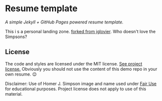 # Resume template

*A simple Jekyll + GitHub Pages powered resume template.*

This i s a personal landing zone. [forked from jglovier](https://github.com/jglovier/resume-template/issues/new). Who doesn't love the Simpsons?

## License

The code and styles are licensed under the MIT license. [See project license.](LICENSE) Obviously you should not use the content of this demo repo in your own resume. :wink:

Disclaimer: Use of Homer J. Simpson image and name used under [Fair Use](https://en.wikipedia.org/wiki/Fair_use) for educational purposes. Project license does not apply to use of this material.
